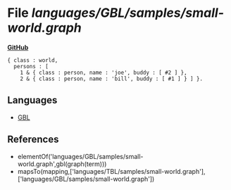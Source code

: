 # File _languages/GBL/samples/small-world.graph_
**[GitHub](https://github.com/softlang/yas/blob/master/languages/GBL/samples/small-world.graph)**
```
{ class : world,
  persons : [
    1 & { class : person, name : 'joe', buddy : [ #2 ] },
    2 & { class : person, name : 'bill', buddy : [ #1 ] } ] }.
```

## Languages
* [GBL](../languages/GBL.md)

## References
* elementOf('languages/GBL/samples/small-world.graph',gbl(graph(term)))
* mapsTo(mapping,['languages/TBL/samples/small-world.graph'],['languages/GBL/samples/small-world.graph'])
